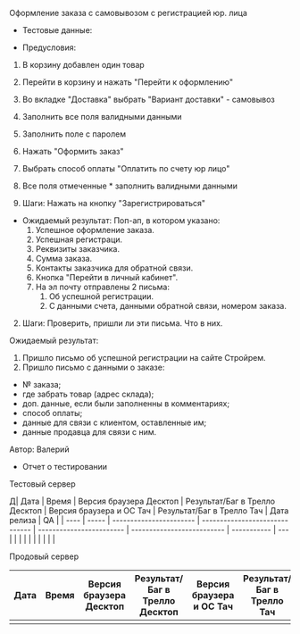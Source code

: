   Оформление заказа с самовывозом с регистрацией юр. лица 

* Тестовые данные:

* Предусловия:
1. В корзину добавлен один товар
2. Перейти в корзину и нажать "Перейти к оформлению"
3. Во вкладке "Доставка" выбрать "Вариант доставки" - самовывоз
4. Заполнить все поля валидными данными
5. Заполнить поле с паролем
6. Нажать "Оформить заказ"
7. Выбрать способ оплаты "Оплатить по счету юр лицо"
8. Все поля отмеченные * заполнить валидными данными

1. Шаги: 
 Нажать на кнопку "Зарегистрироваться"

* Ожидаемый результат:
  Поп-ап, в котором указано:
  1. Успешное оформление заказа.
  2. Успешная регистраци.
  3. Реквизиты заказчика.
  4. Сумма заказа.
  5. Контакты заказчика для обратной связи.
  6. Кнопка "Перейти в личный кабинет".
  7. На эл почту отправлены 2 письма:
     1. Об успешной регистрации.
     2. С данными счета, данными обратной связи, номером заказа.

2. Шаги:
Проверить, пришли ли эти письма. Что в них.

Ожидаемый результат:
1. Пришло письмо об успешной регистрации на сайте Стройрем.
2. Пришло письмо с данными о заказе:
- № заказа;
- где забрать товар (адрес склада);
- доп. данные, если были заполненны в комментариях;
- способ оплаты;
- данные для связи с клиентом, оставленные им;
- данные продавца для связи с ним.
 
Автор: Валерий

- Отчет о тестировании

Тестовый сервер

Д| Дата | Время | Версия браузера Десктоп | Результат/Баг в Трелло Десктоп | Версия браузера и ОС Тач | Результат/Баг в Трелло Тач | Дата релиза | QA  |
| ---- | ----- | ----------------------- | ------------------------------ | ------------------------ | -------------------------- | ----------- | --- |
|      |       |                         |                                |                          |                            |             |     |

Продовый сервер

| Дата | Время | Версия браузера Десктоп | Результат/Баг в Трелло Десктоп | Версия браузера и ОС Тач | Результат/Баг в Трелло Тач | Дата релиза | QA  |
| ---- | ----- | ----------------------- | ------------------------------ | ------------------------ | -------------------------- | ----------- | --- |
|      |       |                         |                                |                          |                            |             |     |